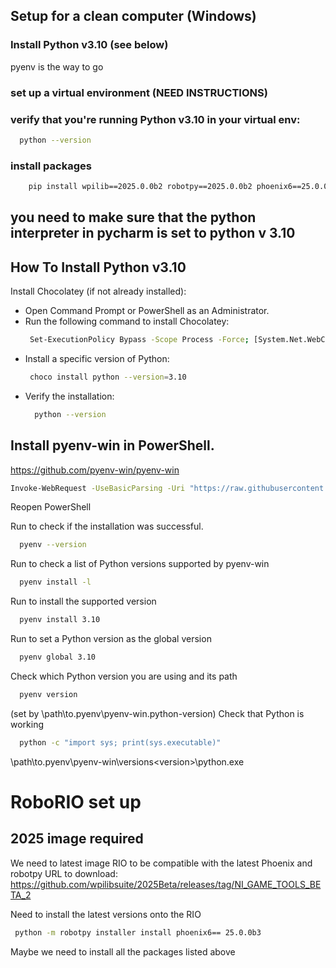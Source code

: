 ## Setup for a clean computer (Windows)

### Install Python v3.10 (see below)
pyenv is the way to go

### set up a virtual environment (NEED INSTRUCTIONS)

### verify that you're running Python v3.10 in your virtual env:

```bash
  python --version
```

### install packages

```bash
    pip install wpilib==2025.0.0b2 robotpy==2025.0.0b2 phoenix6==25.0.0b3 robotpy[commands2] pynetworktables
```

## you need to make sure that the python interpreter in pycharm is set to python v 3.10


## How To Install Python v3.10

Install Chocolatey (if not already installed):

- Open Command Prompt or PowerShell as an Administrator.
- Run the following command to install Chocolatey:
  ```bash
   Set-ExecutionPolicy Bypass -Scope Process -Force; [System.Net.WebClient]::new().DownloadString('https://chocolatey.org/install.ps1') | Invoke-Expression
  ```
- Install a specific version of Python:
  ```bash
   choco install python --version=3.10
  ```
- Verify the installation:
  ```bash
    python --version
  ```

## Install pyenv-win in PowerShell.

https://github.com/pyenv-win/pyenv-win

```bash
Invoke-WebRequest -UseBasicParsing -Uri "https://raw.githubusercontent.com/pyenv-win/pyenv-win/master/pyenv-win/install-pyenv-win.ps1" -OutFile "./install-pyenv-win.ps1"; &"./install-pyenv-win.ps1"
```

Reopen PowerShell

Run to check if the installation was successful.

```bash
  pyenv --version
```

Run to check a list of Python versions supported by pyenv-win

```bash
  pyenv install -l
```

Run to install the supported version

```bash
  pyenv install 3.10
```

Run to set a Python version as the global version

```bash
  pyenv global 3.10
``` 

Check which Python version you are using and its path

```bash
  pyenv version
```

<version> (set by \path\to\.pyenv\pyenv-win\.python-version)
Check that Python is working

```bash
  python -c "import sys; print(sys.executable)"
```

\path\to\.pyenv\pyenv-win\versions\<version>\python.exe


# RoboRIO set up

## 2025 image required

We need to latest image RIO to be compatible with the latest Phoenix and robotpy
URL to download: https://github.com/wpilibsuite/2025Beta/releases/tag/NI_GAME_TOOLS_BETA_2

Need to install the latest versions onto the RIO

```bash
 python -m robotpy installer install phoenix6== 25.0.0b3 
 ```
Maybe we need to install all the packages listed above